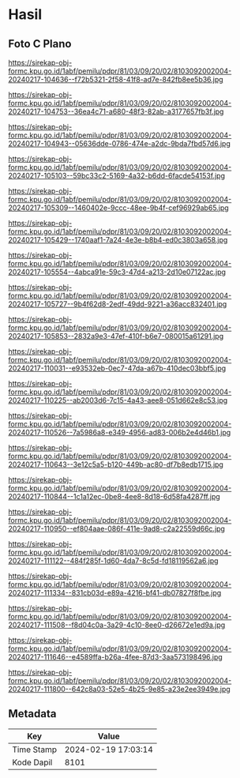 # Hasil

## Foto C Plano

https://sirekap-obj-formc.kpu.go.id/1abf/pemilu/pdpr/81/03/09/20/02/8103092002004-20240217-104636--f72b5321-2f58-41f8-ad7e-842fb8ee5b36.jpg

https://sirekap-obj-formc.kpu.go.id/1abf/pemilu/pdpr/81/03/09/20/02/8103092002004-20240217-104753--36ea4c71-a680-48f3-82ab-a3177657fb3f.jpg

https://sirekap-obj-formc.kpu.go.id/1abf/pemilu/pdpr/81/03/09/20/02/8103092002004-20240217-104943--05636dde-0786-474e-a2dc-9bda7fbd57d6.jpg

https://sirekap-obj-formc.kpu.go.id/1abf/pemilu/pdpr/81/03/09/20/02/8103092002004-20240217-105103--59bc33c2-5169-4a32-b6dd-6facde54153f.jpg

https://sirekap-obj-formc.kpu.go.id/1abf/pemilu/pdpr/81/03/09/20/02/8103092002004-20240217-105309--1460402e-9ccc-48ee-9b4f-cef96929ab65.jpg

https://sirekap-obj-formc.kpu.go.id/1abf/pemilu/pdpr/81/03/09/20/02/8103092002004-20240217-105429--1740aaf1-7a24-4e3e-b8b4-ed0c3803a658.jpg

https://sirekap-obj-formc.kpu.go.id/1abf/pemilu/pdpr/81/03/09/20/02/8103092002004-20240217-105554--4abca91e-59c3-47d4-a213-2d10e07122ac.jpg

https://sirekap-obj-formc.kpu.go.id/1abf/pemilu/pdpr/81/03/09/20/02/8103092002004-20240217-105727--9b4f62d8-2edf-49dd-9221-a36acc832401.jpg

https://sirekap-obj-formc.kpu.go.id/1abf/pemilu/pdpr/81/03/09/20/02/8103092002004-20240217-105853--2832a9e3-47ef-410f-b6e7-080015a61291.jpg

https://sirekap-obj-formc.kpu.go.id/1abf/pemilu/pdpr/81/03/09/20/02/8103092002004-20240217-110031--e93532eb-0ec7-47da-a67b-410dec03bbf5.jpg

https://sirekap-obj-formc.kpu.go.id/1abf/pemilu/pdpr/81/03/09/20/02/8103092002004-20240217-110225--ab2003d6-7c15-4a43-aee8-051d662e8c53.jpg

https://sirekap-obj-formc.kpu.go.id/1abf/pemilu/pdpr/81/03/09/20/02/8103092002004-20240217-110526--7a5986a8-e349-4956-ad83-006b2e4d46b1.jpg

https://sirekap-obj-formc.kpu.go.id/1abf/pemilu/pdpr/81/03/09/20/02/8103092002004-20240217-110643--3e12c5a5-b120-449b-ac80-df7b8edb1715.jpg

https://sirekap-obj-formc.kpu.go.id/1abf/pemilu/pdpr/81/03/09/20/02/8103092002004-20240217-110844--1c1a12ec-0be8-4ee8-8d18-6d58fa4287ff.jpg

https://sirekap-obj-formc.kpu.go.id/1abf/pemilu/pdpr/81/03/09/20/02/8103092002004-20240217-110950--ef804aae-086f-411e-9ad8-c2a22559d66c.jpg

https://sirekap-obj-formc.kpu.go.id/1abf/pemilu/pdpr/81/03/09/20/02/8103092002004-20240217-111122--484f285f-1d60-4da7-8c5d-fd18119562a6.jpg

https://sirekap-obj-formc.kpu.go.id/1abf/pemilu/pdpr/81/03/09/20/02/8103092002004-20240217-111334--831cb03d-e89a-4216-bf41-db07827f8fbe.jpg

https://sirekap-obj-formc.kpu.go.id/1abf/pemilu/pdpr/81/03/09/20/02/8103092002004-20240217-111508--f8d04c0a-3a29-4c10-8ee0-d26672e1ed9a.jpg

https://sirekap-obj-formc.kpu.go.id/1abf/pemilu/pdpr/81/03/09/20/02/8103092002004-20240217-111646--e4589ffa-b26a-4fee-87d3-3aa573198496.jpg

https://sirekap-obj-formc.kpu.go.id/1abf/pemilu/pdpr/81/03/09/20/02/8103092002004-20240217-111800--642c8a03-52e5-4b25-9e85-a23e2ee3949e.jpg


## Metadata

| Key        | Value               |
| ---------- | ------------------- |
| Time Stamp | 2024-02-19 17:03:14 |
| Kode Dapil | 8101                |



